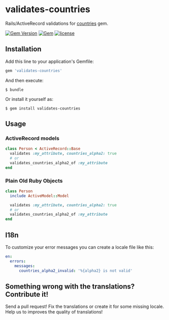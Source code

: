 # validates-countries

Rails/ActiveRecord validations for [countries](https://github.com/hexorx/countries) gem.

[![Gem Version](https://badge.fury.io/rb/validates-countries.svg)](https://badge.fury.io/rb/validates-countries)
[![Gem](https://img.shields.io/gem/dt/validates-countries.svg)]()
[![license](https://img.shields.io/github/license/pedrofurtado/validates-countries.svg)]()

## Installation

Add this line to your application's Gemfile:

```ruby
gem 'validates-countries'
```

And then execute:

    $ bundle

Or install it yourself as:

    $ gem install validates-countries

## Usage

### ActiveRecord models
```ruby
class Person < ActiveRecord::Base
  validates :my_attribute, countries_alpha2: true
  # or
  validates_countries_alpha2_of :my_attribute
end
```

### Plain Old Ruby Objects
```ruby
class Person
  include ActiveModel::Model

  validates :my_attribute, countries_alpha2: true
  # or
  validates_countries_alpha2_of :my_attribute
end
```

## I18n

To customize your error messages you can create a locale file like this:

```yaml
en:
  errors:
    messages:
      countries_alpha2_invalid: '%{alpha2} is not valid'
```

## Something wrong with the translations? Contribute it!

Send a pull request! Fix the translations or create it for some missing locale. Help us to improves the quality of translations!
